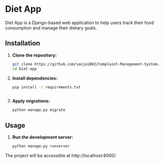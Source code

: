 # Diet App

Diet App is a Django-based web application to help users track their food consumption and manage their dietary goals.


## Installation

1. **Clone the repository:**

   ```bash
   git clone https://github.com/sanjai002/Complaint-Management-System.git
   cd Diet-app

2. **Install dependencies:**

   ```bash
   pip install -r requirements.txt
 
3. **Apply migrations:**

   ```bash
   python manage.py migrate


## Usage
1. **Run the development server:**

   ```bash
   python manage.py runserver
The project will be accessible at http://localhost:8000/

